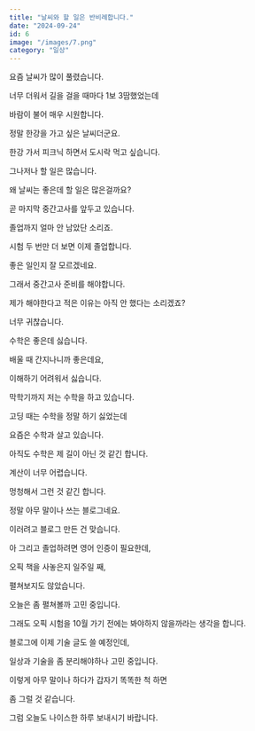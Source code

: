 ```yaml
---
title: "날씨와 할 일은 반비례합니다."
date: "2024-09-24"
id: 6
image: "/images/7.png"
category: "일상"
---
```


요즘 날씨가 많이 풀렸습니다.

너무 더워서 길을 걸을 때마다 1보 3땀했었는데

바람이 불어 매우 시원합니다.

정말 한강을 가고 싶은 날씨더군요.

한강 가서 피크닉 하면서 도시락 먹고 싶습니다.

그나저나 할 일은 많습니다.

왜 날씨는 좋은데 할 일은 많은걸까요?

곧 마지막 중간고사를 앞두고 있습니다.

졸업까지 얼마 안 남았단 소리죠.

시험 두 번만 더 보면 이제 졸업합니다.

좋은 일인지 잘 모르겠네요.

그래서 중간고사 준비를 해야합니다.

제가 해야한다고 적은 이유는 아직 안 했다는 소리겠죠?

너무 귀찮습니다.

수학은 좋은데 싫습니다.

배울 때 간지나니까 좋은데요,

이해하기 어려워서 싫습니다.

막학기까지 저는 수학을 하고 있습니다.

고딩 때는 수학을 정말 하기 싫었는데

요즘은 수학과 살고 있습니다.

아직도 수학은 제 길이 아닌 것 같긴 합니다.

계산이 너무 어렵습니다.

멍청해서 그런 것 같긴 합니다.

정말 아무 말이나 쓰는 블로그네요.

이러려고 블로그 만든 건 맞습니다.

아 그리고 졸업하려면 영어 인증이 필요한데,

오픽 책을 사놓은지 일주일 째,

펼쳐보지도 않았습니다.

오늘은 좀 펼쳐볼까 고민 중입니다.

그래도 오픽 시험을 10월 가기 전에는 봐야하지 않을까라는 생각을 합니다.

블로그에 이제 기술 글도 쓸 예정인데,

일상과 기술을 좀 분리해야하나 고민 중입니다.

이렇게 아무 말이나 하다가 갑자기 똑똑한 척 하면

좀 그럴 것 같습니다.

그럼 오늘도 나이스한 하루 보내시기 바랍니다.
